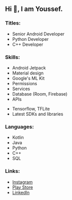 ## Hi 👋, I am Youssef.

### Titles: 
* Senior Android Developer
* Python Developer
* C++ Developer

### Skills:
* Android Jetpack
* Material design
* Google's ML Kit
* Permissions
* Services
* Database (Room, Firebase)
* APIs
<!-- * Design patterns -->
<!-- * Algorithms -->
* Tensorflow, TFLite
* Latest SDKs and libraries

### Languages:
* Kotlin
* Java
* Python
* C++
* SQL

### Links: 
* [Instagram](https://www.instagram.com/youssefmoataz_/)
* [Play Store](https://play.google.com/store/apps/dev?id=6245006738668751785)
* [LinkedIn](https://www.linkedin.com/in/youssef-moataz-245713196)

<!-- Links with images
### Links: 
* [![Instagram]()](https://www.instagram.com/youssefmoataz_/)
* [![Play store page](https://play-lh.googleusercontent.com/RCIbmmfRJjV3XaIglkqfj4Y6b-IcICKQSwwF3Nj99zJb5h7EpCP7T5CAJEzbuAMI7-4=w144-h144-n-rw)](https://play.google.com/store/apps/dev?id=6245006738668751785) -->


<!---
YoussefMoataz/YoussefMoataz is a ✨ special ✨ repository because its `README.md` (this file) appears on your GitHub profile.
You can click the Preview link to take a look at your changes.
--->

